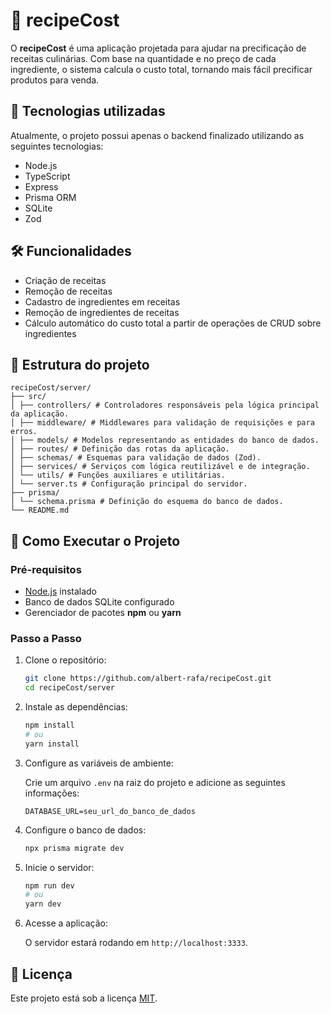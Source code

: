 # 🍴 recipeCost

O **recipeCost** é uma aplicação projetada para ajudar na precificação de receitas culinárias. Com base na quantidade e no preço de cada ingrediente, o sistema calcula o custo total, tornando mais fácil precificar produtos para venda.

## 🚀 Tecnologias utilizadas

Atualmente, o projeto possui apenas o backend finalizado utilizando as seguintes tecnologias:
- Node.js
- TypeScript
- Express
- Prisma ORM
- SQLite
- Zod

## 🛠 Funcionalidades

- Criação de receitas
- Remoção de receitas
- Cadastro de ingredientes em receitas
- Remoção de ingredientes de receitas
- Cálculo automático do custo total a partir de operações de CRUD sobre ingredientes

## 📂 Estrutura do projeto

```
recipeCost/server/ 
├── src/ 
│ ├── controllers/ # Controladores responsáveis pela lógica principal da aplicação. 
│ ├── middleware/ # Middlewares para validação de requisições e para erros. 
│ ├── models/ # Modelos representando as entidades do banco de dados. 
│ ├── routes/ # Definição das rotas da aplicação. 
│ ├── schemas/ # Esquemas para validação de dados (Zod). 
│ ├── services/ # Serviços com lógica reutilizável e de integração. 
│ └── utils/ # Funções auxiliares e utilitárias. 
│ └── server.ts # Configuração principal do servidor. 
├── prisma/ 
│ └── schema.prisma # Definição do esquema do banco de dados. 
└── README.md 
```

## 📝 Como Executar o Projeto  

### Pré-requisitos  

- [Node.js](https://nodejs.org/) instalado  
- Banco de dados SQLite configurado  
- Gerenciador de pacotes **npm** ou **yarn**

### Passo a Passo  

1. Clone o repositório:  

   ```bash
   git clone https://github.com/albert-rafa/recipeCost.git
   cd recipeCost/server
   ```  

2. Instale as dependências:  

   ```bash
   npm install
   # ou
   yarn install
   ```  

3. Configure as variáveis de ambiente:  

   Crie um arquivo `.env` na raiz do projeto e adicione as seguintes informações:  
   ```env
   DATABASE_URL=seu_url_do_banco_de_dados
   ```  

4. Configure o banco de dados:  

   ```bash
   npx prisma migrate dev
   ```  

5. Inicie o servidor:  

   ```bash
   npm run dev
   # ou
   yarn dev
   ```  

6. Acesse a aplicação:  

   O servidor estará rodando em `http://localhost:3333`. 

## 📄 Licença  

Este projeto está sob a licença [MIT](LICENSE).  